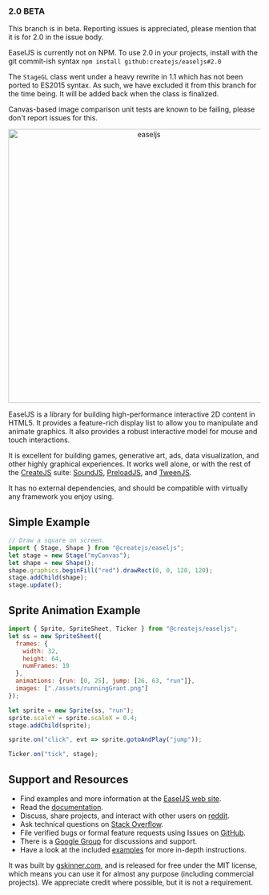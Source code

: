 ### 2.0 BETA

This branch is in beta. Reporting issues is appreciated, please mention that it is for 2.0 in the issue body.

EaselJS is currently not on NPM. To use 2.0 in your projects, install with the git commit-ish syntax `npm install github:createjs/easeljs#2.0`

The `StageGL` class went under a heavy rewrite in 1.1 which has not been ported to ES2015 syntax. As such, we have excluded it from this branch for the time being. It will be added back when the class is finalized.

Canvas-based image comparison unit tests are known to be failing, please don't report issues for this.

<p align="center">
  <a href="https://createjs.com/easeljs">
    <img alt="easeljs" src="https://raw.githubusercontent.com/createjs/easeljs/2.0/assets/github-header.png" width="546">
  </a>
</p>

EaselJS is a library for building high-performance interactive 2D content in HTML5. It provides a feature-rich display
list to allow you to manipulate and animate graphics. It also provides a robust interactive model for mouse and touch
interactions.

It is excellent for building games, generative art, ads, data visualization, and other highly graphical experiences. It
works well alone, or with the rest of the [CreateJS](http://createjs.com/) suite: [SoundJS](http://github.com/createjs/soundjs),
[PreloadJS](http://github.com/createjs/preloadjs), and [TweenJS](http://github.com/createjs/tweenjs).

It has no external dependencies, and should be compatible with virtually any framework you enjoy using.

## Simple Example

```javascript
// Draw a square on screen.
import { Stage, Shape } from "@createjs/easeljs";
let stage = new Stage("myCanvas");
let shape = new Shape();
shape.graphics.beginFill("red").drawRect(0, 0, 120, 120);
stage.addChild(shape);
stage.update();
```

## Sprite Animation Example
```javascript
import { Sprite, SpriteSheet, Ticker } from "@createjs/easeljs";
let ss = new SpriteSheet({
  frames: {
    width: 32,
    height: 64,
    numFrames: 19
  },
  animations: {run: [0, 25], jump: [26, 63, "run"]},
  images: ["./assets/runningGrant.png"]
});

let sprite = new Sprite(ss, "run");
sprite.scaleY = sprite.scaleX = 0.4;
stage.addChild(sprite);

sprite.on("click", evt => sprite.gotoAndPlay("jump"));

Ticker.on("tick", stage);
```

## Support and Resources
- Find examples and more information at the [EaselJS web site](http://createjs.com/easeljs).
- Read the [documentation](http://createjs.com/easeljs/docs).
- Discuss, share projects, and interact with other users on [reddit](http://www.reddit.com/r/createjs/).
- Ask technical questions on [Stack Overflow](http://stackoverflow.com/questions/tagged/easeljs).
- File verified bugs or formal feature requests using Issues on [GitHub](https://github.com/createjs/easeljs/issues).
- There is a [Google Group](http://groups.google.com/group/createjs-discussion) for discussions and support.
- Have a look at the included [examples](https://github.com/createjs/easeljs/tree/master/examples) for more in-depth instructions.

It was built by [gskinner.com](http://www.gskinner.com), and is released for free under the MIT license, which means you
can use it for almost any purpose (including commercial projects). We appreciate credit where possible, but it is not a
requirement.
